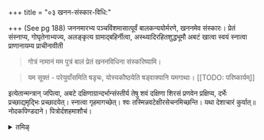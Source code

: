 +++
title = "०३ खनन-संस्कार-विधि:"

+++
(See pg 188)
जननमारभ्य पञ्चविंशमासात्पूर्वं बालकन्ययोर्मरणे, खननमेव संस्कारः। प्रेतं संस्नाप्य, गोघृतेनाभ्यज्य, अलङ्कृत्य ग्रामाद्बहिर्नीत्वा, अस्थ्यादिरहितशुद्धभूमौ अबटं खात्वा स्वयं स्नात्वा प्राणानायम्य प्राचीनावीती 

> गोत्रं नामानं मम पुत्रं बालं प्रेतं खननविधिना संस्करिष्यामि। 

> यम सूक्तं - परेयुवाँसमिति षडृचः, योस्यकौष्ठयेति षड्वाक्यानि यमगाथाः। 
[[TODO: परिष्कार्यम्]]

इत्येतान्मन्त्रान् जपित्वा, अबटे दक्षिणाग्रान्दर्भान्संस्तीर्य तेषु शवं दक्षिणा शिरसं प्रणवेन प्रक्षिप्य, दर्भेः प्रच्छाद्यमृद्भिः प्रच्छादयेत्। स्नात्वा गृहमागच्छेत्। श्वः तस्मिन्नवटेक्षीरसेचनमिच्छन्ति। यथा देशाचारं कुर्यात्॥ नोदकपिण्डदाने। पित्रोर्दशहमाशौचं।

<details><summary>तमिऴ्</summary>

## 10 கனன ஸம்ஸ்காரம்

கன்யை பிறந்து 25வது மாதம் பிறப்பற்கு முன் பாலன் இவர்கள் மரணத்தில் “புதைத்தல்" தான் ஸம்ஸ்காரம் அதன் ப்ரகாரமாவது, ப்ரேதத்தைக் குளிப்பாட்டி பசு நெய்யினால் அப்யஞ்ஜனம் செய்து அலங்கரித்து க்ராமத்திற்கு வெளியில் கொண்டு வந்து எலும்பு முதலிய வஸ்துக்கள் இல்லாத சுத்தமான இடத்தில் குழியைத் தோண்டி தானும் ஸ்னானம் செய்து ப்ராசீநாவீதம் கோத்ரம் நாமகம் (சர்மாணம்) `இமம் மம புத்ரம் பாலம் ப்ரேதம் கநந விதிநா ஸம்ஸ்கரிஷ்யாமி யம ஸூக்தம்" என்று சொல்லப்படுகிற "ப்ரேயுவாம்ஸம்" என்று ஆரம்பிக்கிற 12 வாக்யங்கள் "யோஸ்ய கௌஷ்ட்ய" என்று ஆரம்பிக்கும் 6 வாக்யங்கள் இவைகளை ஜபித்து குழியில் தெற்கு நுனிகளாக தர்ப்பங்களை பரப்பி அவைகளில் தெற்குத் தலையாக ப்ரணவத்தினால் சவத்தைப் போட்டு தர்ப்பங்களாலும் மண்களாலும் PL வேண்டும். ஸ்னானம் செய்து கிருஹம் திரும்ப வேண்டும் (மறு

</details>